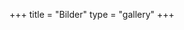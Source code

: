 +++
title = "Bilder"
type = "gallery"
+++


<script defer src="https://cdn.commento.io/js/commento.js"></script>
<div id="commento"></div>

